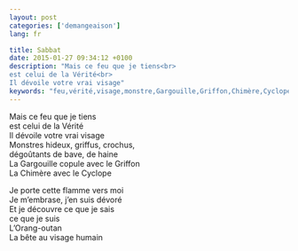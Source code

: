```yaml
---
layout: post
categories: ['demangeaison']
lang: fr

title: Sabbat
date: 2015-01-27 09:34:12 +0100
description: "Mais ce feu que je tiens<br>
est celui de la Vérité<br>
Il dévoile votre vrai visage"
keywords: "feu,vérité,visage,monstre,Gargouille,Griffon,Chimère,Cyclope,flamme,Oran-outan"
---
```

Mais ce feu que je tiens<br>
est celui de la Vérité<br>
Il dévoile votre vrai visage<br>
Monstres hideux, griffus, crochus,<br>
dégoûtants de bave, de haine<br>
La Gargouille copule avec le Griffon<br>
La Chimère avec le Cyclope

Je porte cette flamme vers moi<br>
Je m’embrase, j’en suis dévoré<br>
Et je découvre ce que je sais<br>
ce que je suis<br>
L’Orang-outan<br>
La bête au visage humain
